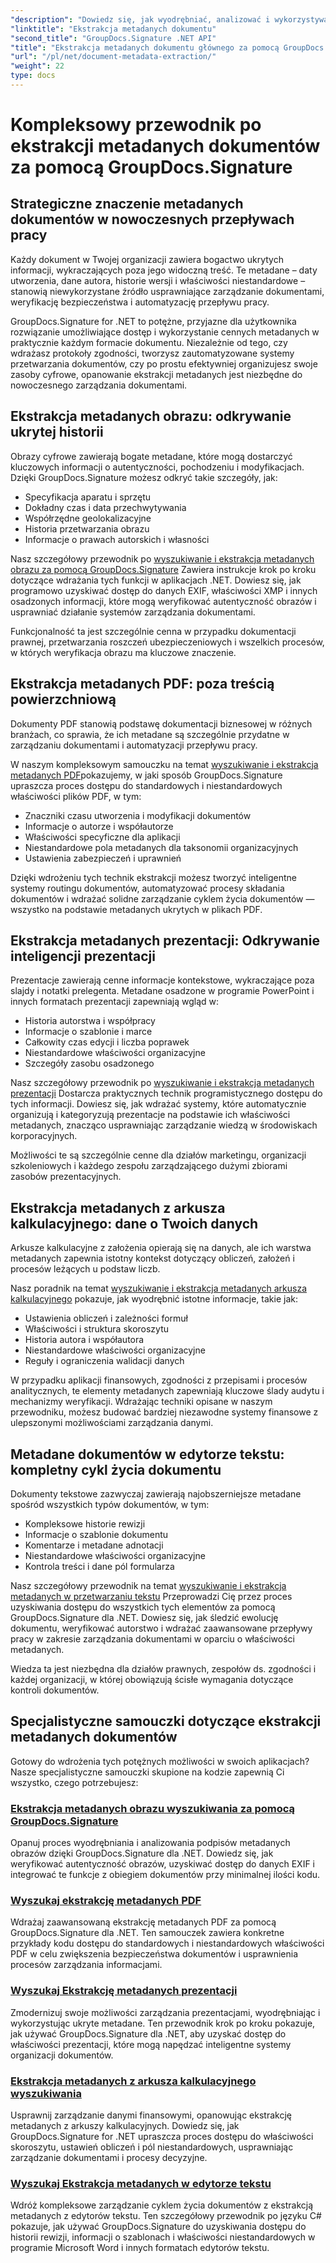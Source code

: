 ```yaml
---
"description": "Dowiedz się, jak wyodrębniać, analizować i wykorzystywać metadane dokumentów w wielu formatach plików dzięki GroupDocs.Signature dla .NET. Zwiększ bezpieczeństwo, usprawnij przepływy pracy i uzyskaj cenne informacje o dokumentach."
"linktitle": "Ekstrakcja metadanych dokumentu"
"second_title": "GroupDocs.Signature .NET API"
"title": "Ekstrakcja metadanych dokumentu głównego za pomocą GroupDocs.Signature dla platformy .NET"
"url": "/pl/net/document-metadata-extraction/"
"weight": 22
type: docs
---
```

# Kompleksowy przewodnik po ekstrakcji metadanych dokumentów za pomocą GroupDocs.Signature

## Strategiczne znaczenie metadanych dokumentów w nowoczesnych przepływach pracy

Każdy dokument w Twojej organizacji zawiera bogactwo ukrytych informacji, wykraczających poza jego widoczną treść. Te metadane – daty utworzenia, dane autora, historie wersji i właściwości niestandardowe – stanowią niewykorzystane źródło usprawniające zarządzanie dokumentami, weryfikację bezpieczeństwa i automatyzację przepływu pracy.

GroupDocs.Signature for .NET to potężne, przyjazne dla użytkownika rozwiązanie umożliwiające dostęp i wykorzystanie cennych metadanych w praktycznie każdym formacie dokumentu. Niezależnie od tego, czy wdrażasz protokoły zgodności, tworzysz zautomatyzowane systemy przetwarzania dokumentów, czy po prostu efektywniej organizujesz swoje zasoby cyfrowe, opanowanie ekstrakcji metadanych jest niezbędne do nowoczesnego zarządzania dokumentami.

## Ekstrakcja metadanych obrazu: odkrywanie ukrytej historii

Obrazy cyfrowe zawierają bogate metadane, które mogą dostarczyć kluczowych informacji o autentyczności, pochodzeniu i modyfikacjach. Dzięki GroupDocs.Signature możesz odkryć takie szczegóły, jak:

- Specyfikacja aparatu i sprzętu
- Dokładny czas i data przechwytywania
- Współrzędne geolokalizacyjne
- Historia przetwarzania obrazu
- Informacje o prawach autorskich i własności

Nasz szczegółowy przewodnik po [wyszukiwanie i ekstrakcja metadanych obrazu za pomocą GroupDocs.Signature](./search-image-metadata-extraction/) Zawiera instrukcje krok po kroku dotyczące wdrażania tych funkcji w aplikacjach .NET. Dowiesz się, jak programowo uzyskiwać dostęp do danych EXIF, właściwości XMP i innych osadzonych informacji, które mogą weryfikować autentyczność obrazów i usprawniać działanie systemów zarządzania dokumentami.

Funkcjonalność ta jest szczególnie cenna w przypadku dokumentacji prawnej, przetwarzania roszczeń ubezpieczeniowych i wszelkich procesów, w których weryfikacja obrazu ma kluczowe znaczenie.

## Ekstrakcja metadanych PDF: poza treścią powierzchniową

Dokumenty PDF stanowią podstawę dokumentacji biznesowej w różnych branżach, co sprawia, że ich metadane są szczególnie przydatne w zarządzaniu dokumentami i automatyzacji przepływu pracy.

W naszym kompleksowym samouczku na temat [wyszukiwanie i ekstrakcja metadanych PDF](./search-pdf-metadata-extraction/)pokazujemy, w jaki sposób GroupDocs.Signature upraszcza proces dostępu do standardowych i niestandardowych właściwości plików PDF, w tym:

- Znaczniki czasu utworzenia i modyfikacji dokumentów
- Informacje o autorze i współautorze
- Właściwości specyficzne dla aplikacji
- Niestandardowe pola metadanych dla taksonomii organizacyjnych
- Ustawienia zabezpieczeń i uprawnień

Dzięki wdrożeniu tych technik ekstrakcji możesz tworzyć inteligentne systemy routingu dokumentów, automatyzować procesy składania dokumentów i wdrażać solidne zarządzanie cyklem życia dokumentów — wszystko na podstawie metadanych ukrytych w plikach PDF.

## Ekstrakcja metadanych prezentacji: Odkrywanie inteligencji prezentacji

Prezentacje zawierają cenne informacje kontekstowe, wykraczające poza slajdy i notatki prelegenta. Metadane osadzone w programie PowerPoint i innych formatach prezentacji zapewniają wgląd w:

- Historia autorstwa i współpracy
- Informacje o szablonie i marce
- Całkowity czas edycji i liczba poprawek
- Niestandardowe właściwości organizacyjne
- Szczegóły zasobu osadzonego

Nasz szczegółowy przewodnik po [wyszukiwanie i ekstrakcja metadanych prezentacji](./search-presentation-metadata-extraction/) Dostarcza praktycznych technik programistycznego dostępu do tych informacji. Dowiesz się, jak wdrażać systemy, które automatycznie organizują i kategoryzują prezentacje na podstawie ich właściwości metadanych, znacząco usprawniając zarządzanie wiedzą w środowiskach korporacyjnych.

Możliwości te są szczególnie cenne dla działów marketingu, organizacji szkoleniowych i każdego zespołu zarządzającego dużymi zbiorami zasobów prezentacyjnych.

## Ekstrakcja metadanych z arkusza kalkulacyjnego: dane o Twoich danych

Arkusze kalkulacyjne z założenia opierają się na danych, ale ich warstwa metadanych zapewnia istotny kontekst dotyczący obliczeń, założeń i procesów leżących u podstaw liczb.

Nasz poradnik na temat [wyszukiwanie i ekstrakcja metadanych arkusza kalkulacyjnego](./search-spreadsheet-metadata-extraction/) pokazuje, jak wyodrębnić istotne informacje, takie jak:

- Ustawienia obliczeń i zależności formuł
- Właściwości i struktura skoroszytu
- Historia autora i współautora
- Niestandardowe właściwości organizacyjne
- Reguły i ograniczenia walidacji danych

W przypadku aplikacji finansowych, zgodności z przepisami i procesów analitycznych, te elementy metadanych zapewniają kluczowe ślady audytu i mechanizmy weryfikacji. Wdrażając techniki opisane w naszym przewodniku, możesz budować bardziej niezawodne systemy finansowe z ulepszonymi możliwościami zarządzania danymi.

## Metadane dokumentów w edytorze tekstu: kompletny cykl życia dokumentu

Dokumenty tekstowe zazwyczaj zawierają najobszerniejsze metadane spośród wszystkich typów dokumentów, w tym:

- Kompleksowe historie rewizji
- Informacje o szablonie dokumentu
- Komentarze i metadane adnotacji
- Niestandardowe właściwości organizacyjne
- Kontrola treści i dane pól formularza

Nasz szczegółowy przewodnik na temat [wyszukiwanie i ekstrakcja metadanych w przetwarzaniu tekstu](./search-word-processing-metadata-extraction/) Przeprowadzi Cię przez proces uzyskiwania dostępu do wszystkich tych elementów za pomocą GroupDocs.Signature dla .NET. Dowiesz się, jak śledzić ewolucję dokumentu, weryfikować autorstwo i wdrażać zaawansowane przepływy pracy w zakresie zarządzania dokumentami w oparciu o właściwości metadanych.

Wiedza ta jest niezbędna dla działów prawnych, zespołów ds. zgodności i każdej organizacji, w której obowiązują ścisłe wymagania dotyczące kontroli dokumentów.

## Specjalistyczne samouczki dotyczące ekstrakcji metadanych dokumentów

Gotowy do wdrożenia tych potężnych możliwości w swoich aplikacjach? Nasze specjalistyczne samouczki skupione na kodzie zapewnią Ci wszystko, czego potrzebujesz:

### [Ekstrakcja metadanych obrazu wyszukiwania za pomocą GroupDocs.Signature](./search-image-metadata-extraction/)
Opanuj proces wyodrębniania i analizowania podpisów metadanych obrazów dzięki GroupDocs.Signature dla .NET. Dowiedz się, jak weryfikować autentyczność obrazów, uzyskiwać dostęp do danych EXIF i integrować te funkcje z obiegiem dokumentów przy minimalnej ilości kodu.

### [Wyszukaj ekstrakcję metadanych PDF](./search-pdf-metadata-extraction/)
Wdrażaj zaawansowaną ekstrakcję metadanych PDF za pomocą GroupDocs.Signature dla .NET. Ten samouczek zawiera konkretne przykłady kodu dostępu do standardowych i niestandardowych właściwości PDF w celu zwiększenia bezpieczeństwa dokumentów i usprawnienia procesów zarządzania informacjami.

### [Wyszukaj Ekstrakcję metadanych prezentacji](./search-presentation-metadata-extraction/)
Zmodernizuj swoje możliwości zarządzania prezentacjami, wyodrębniając i wykorzystując ukryte metadane. Ten przewodnik krok po kroku pokazuje, jak używać GroupDocs.Signature dla .NET, aby uzyskać dostęp do właściwości prezentacji, które mogą napędzać inteligentne systemy organizacji dokumentów.

### [Ekstrakcja metadanych z arkusza kalkulacyjnego wyszukiwania](./search-spreadsheet-metadata-extraction/)
Usprawnij zarządzanie danymi finansowymi, opanowując ekstrakcję metadanych z arkuszy kalkulacyjnych. Dowiedz się, jak GroupDocs.Signature for .NET upraszcza proces dostępu do właściwości skoroszytu, ustawień obliczeń i pól niestandardowych, usprawniając zarządzanie dokumentami i procesy decyzyjne.

### [Wyszukaj Ekstrakcja metadanych w edytorze tekstu](./search-word-processing-metadata-extraction/)
Wdróż kompleksowe zarządzanie cyklem życia dokumentów z ekstrakcją metadanych z edytorów tekstu. Ten szczegółowy przewodnik po języku C# pokazuje, jak używać GroupDocs.Signature do uzyskiwania dostępu do historii rewizji, informacji o szablonach i właściwości niestandardowych w programie Microsoft Word i innych formatach edytorów tekstu.